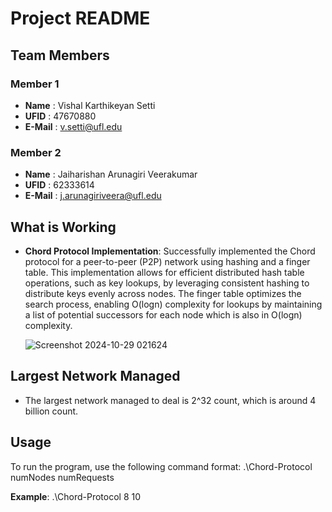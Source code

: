 # Project README

## Team Members
### Member 1
- **Name**    : Vishal Karthikeyan Setti 
- **UFID**    : 47670880
- **E-Mail**  : v.setti@ufl.edu

### Member 2
- **Name**    : Jaiharishan Arunagiri Veerakumar
- **UFID**    : 62333614
- **E-Mail**  : j.arunagiriveera@ufl.edu

## What is Working
- **Chord Protocol Implementation**: Successfully implemented the Chord protocol for a peer-to-peer (P2P) network using hashing and a finger table. This implementation allows for efficient distributed hash table operations, such as key lookups, by leveraging consistent hashing to distribute keys evenly across nodes. The finger table optimizes the search process, enabling O(logn) complexity for lookups by maintaining a list of potential successors for each node which is also in O(logn) complexity.

  ![Screenshot 2024-10-29 021624](https://github.com/user-attachments/assets/db91fbf9-50b1-4c5f-9702-8abe60b015dc)


## Largest Network Managed
- The  largest network managed to deal is 2^32 count, which is around 4 billion count.

## Usage
To run the program, use the following command format:
.\Chord-Protocol numNodes numRequests

**Example**:
.\Chord-Protocol 8 10
